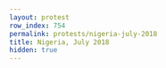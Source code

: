 ```yaml
---
layout: protest
row_index: 754
permalink: protests/nigeria-july-2018
title: Nigeria, July 2018
hidden: true
---
```

